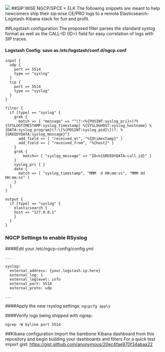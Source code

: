 ![](https://www.sipwise.com/wp-content/uploads/2011/01/sipwise_logo_150x79_on_white.png)
##SIP:WISE NGCP/SPCE + ELK
The following snippets are meant to help newcomers ship their sip:wise CE/PRO logs to a remote Elasticsearch-Logstash-Kibana stack for fun and profit. 


##Logstash configuration
The proposed filter parses the standard syslog format as well as the CALL-ID (ID=) field for easy correlation of logs with SIP traces.

#### Logstash Config: save as /etc/logstash/conf.d/ngcp.conf

```
input {
  udp {
    port => 5514
    type => "syslog"
  }
  tcp {
    port => 5514
    type => "syslog"
  }
}

filter {
  if [type] == "syslog" {
    grok {
      match => { "message" => "^(?:<%{POSINT:syslog_pri}>)?%{SYSLOGTIMESTAMP:syslog_timestamp} %{SYSLOGHOST:syslog_hostname} %{DATA:syslog_program}(?:\[%{POSINT:syslog_pid}\])?: %{GREEDYDATA:syslog_message}"}
      add_field => [ "received_at", "%{@timestamp}" ]
      add_field => [ "received_from", "%{host}" ]
    }
    grok {
        match=> { "syslog_message" => "ID=%{GREEDYDATA:call_id}" }
    }
    syslog_pri { }
    date {
      match => [ "syslog_timestamp", "MMM  d HH:mm:ss", "MMM dd HH:mm:ss" ]
    }
  }
}

output {
  if [type] == "syslog" {
    elasticsearch {
    host => "127.0.0.1"
    }
  }
}

```


### NGCP Settings to enable RSyslog
####Edit your /etc/ngcp-config/config.yml
```
...

syslog:
  external_address: {your.logstash.ip.here}
  external_log: 1
  external_loglevel: info
  external_port: 5514
  external_proto: udp

...
```
####Apply the new rsyslog settings:
`ngcpcfg apply`


####Verify logs being shipped with ngrep:
```
ngrep -W byline port 5514
```

##Kibana configuration
Import the barebone Kibana dashboard from this repository and begin building your dashboards and filters
For a quick test import gist: https://gist.github.com/anonymous/20ec4fae970f34abaa22
